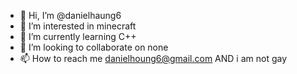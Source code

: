 - 👋 Hi, I’m @danielhaung6
- 👀 I’m interested in minecraft
- 🌱 I’m currently learning C++
- 💞️ I’m looking to collaborate on none
- 📫 How to reach me danielhoung6@gmail.com
AND i am not gay
<!---
danielhaung6/danielhaung6 is a ✨ special ✨ repository because its `README.md` (this file) appears on your GitHub profile.
You can click the Preview link to take a look at your changes.
--->
